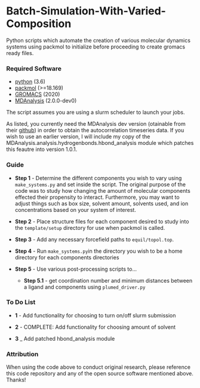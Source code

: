 # Batch-Simulation-With-Varied-Composition
Python scripts which automate the creation of various molecular dynamics systems using packmol to initialize before proceeding to create gromacs ready files.

### Required Software

- [python](https://www.python.org/) (3.6)
- [packmol](http://m3g.iqm.unicamp.br/packmol/home.shtml) (>=18.169)
- [GROMACS](https://manual.gromacs.org/documentation/2020/download.html) (2020)
- [MDAnalysis](https://docs.mdanalysis.org/stable/index.html) (2.0.0-dev0)

The script assumes you are using a slurm scheduler to launch your jobs.

As listed, you currently need the MDAnalysis dev version (otainable from their [github](https://github.com/MDAnalysis)) in order to obtain the autocorrelation timeseries data. If you wish to use an earlier version, I will include my copy of the MDAnalysis.analysis.hydrogenbonds.hbond_analysis module which patches this feautre into version 1.0.1.

### Guide

- __Step 1__ - Determine the different components you wish to vary using `make_systems.py` and set inside the script. The original purpose of the code was to study how changing the amount of molecular components effected their propensity to interact. Furthermore, you may want to adjust things such as box size, solvent amount, solvents used, and ion concentrations based on your system of interest.

- __Step 2__ - Place structure files for each component desired to study into the `template/setup` directory for use when packmol is called.

- __Step 3__ - Add any necessary forcefield paths to `equil/topol.top`.

- __Step 4__ - Run `make_systems.py`in the directory you wish to be a home directory for each components directories

- __Step 5__ - Use various post-processing scripts to...
  - __Step 5.1__ - get coordination number and minimum distances between a ligand and components using `plumed_driver.py`


### To Do List

- __1__ - Add functionality for choosing to turn on/off slurm submission

- __2__ - COMPLETE: Add functionality for choosing amount of solvent
- __3__ _ Add patched hbond_analysis module


### Attribution

When using the code above to conduct original research, please reference this code repository and any of the open source software mentioned above. Thanks!
